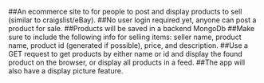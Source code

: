 
##An ecommerce site to for people to post and display products to sell (similar to craigslist/eBay).
##No user login required yet, anyone can post a product for sale.
##Products will be saved in a backend MongoDb
##Make sure to include the following info for selling items: seller name, product name, product id (generated if possible), price, and description.
##Use a GET request to get products by either name or id and display the found product on the browser, or display all products in a feed.
##The app will also have a display picture feature.


